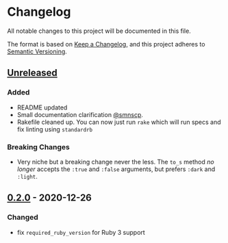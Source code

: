 # Changelog

All notable changes to this project will be documented in this file.

The format is based on [Keep a Changelog](https://keepachangelog.com/en/1.0.0/),
and this project adheres to [Semantic Versioning](https://semver.org/spec/v2.0.0.html).

## [Unreleased]

### Added

- README updated
- Small documentation clarification [@smnscp](https://github.com/smnscp).
- Rakefile cleaned up. You can now just run `rake` which will run specs and fix linting using `standardrb`

### Breaking Changes

- Very niche but a breaking change never the less. The `to_s` method *no longer* accepts the `:true` and `:false` arguments, but prefers `:dark` and `:light`.

## [0.2.0] - 2020-12-26

### Changed

- fix `required_ruby_version` for Ruby 3 support

[unreleased]: https://github.com/whomwah/rqrcode_core/compare/v0.2.0...HEAD
[0.2.0]: https://github.com/whomwah/rqrcode_core/compare/v0.1.2...v0.2.0
